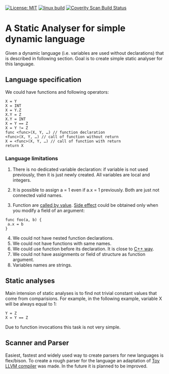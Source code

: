 [![License: MIT](https://img.shields.io/badge/License-MIT-yellow.svg)](https://opensource.org/licenses/MIT)
[![linux build](https://travis-ci.org/aristk/static-analyser.svg?branch=master)](https://travis-ci.org/aristk/static-analyser)
<a href="https://scan.coverity.com/projects/aristk-static-analyser">
  <img alt="Coverity Scan Build Status"
       src="https://scan.coverity.com/projects/10890/badge.svg"/>
</a>
# A Static Analyser for simple dynamic language
Given a dynamic language (i.e. variables are used without declarations) that is described in following section.
Goal is to create simple static analyser for this language. 
## Language specification
We could have functions and following operators:
```
X = Y
X = INT
X = Y.Z
X.Y = Z
X.Y = INT
X = Y == Z
X = Y != Z
func <func>(X, Y, …) // function declaration
<func>(X, Y, …) // call of function without return
X = <func>(X, Y, …) // call of function with return
return X
```
### Language limitations

1. There is no dedicated variable declaration: if variable is not used previously, then it is just newly created. All 
variables are local and integers. 

2. It is possible to assign a = 1 even if a.x = 1 previously. Both are just not connected valid names.

3. Function are [called by value](https://www.codingunit.com/c-tutorial-call-by-value-or-call-by-reference). 
[Side effect](https://en.wikipedia.org/wiki/Side_effect_(computer_science)) could be obtained only when you modify a 
field of an argument:
```
func foo(a, b) {
 a.x = b
}
```
4. We could not have nested function declarations.
5. We could not have functions with same names.
6. We could use function before its declaration. It is close to
   [C++ way](http://stackoverflow.com/questions/29967202/why-cant-i-define-a-function-inside-another-function).
7. We could not have assignments or field of structure as function argument.
8. Variables names are strings.

## Static analyses
Main intension of static analyses is to find not trivial constant values that come from comparisions. For example, in the following example, variable X will be always equal to 1:
```
Y = Z
X = Y == Z
```
Due to function invocations this task is not very simple.

## Scanner and Parser
Easiest, fastest and widely used way to create parsers for new languages is flex/bison. To create a rough parser for 
the language an adaptation of [Toy LLVM compiler](http://gnuu.org/2009/09/18/writing-your-own-toy-compiler/) 
was made. In the future it is 
planned to be improved.
